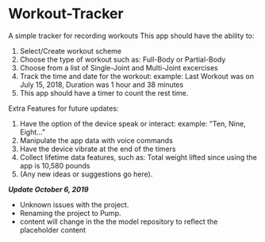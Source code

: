 # Workout-Tracker
A simple tracker for recording workouts
This app should have the ability to:
1. Select/Create workout scheme
2. Choose the type of workout such as: Full-Body or Partial-Body
3. Choose from a list of Single-Joint and Multi-Joint excercises
4. Track the time and date for the workout: example: Last Workout was on July 15, 2018, Duration was 1 hour and 38 minutes
5. This app should have a timer to count the rest time.

Extra Features for future updates:
1. Have the option of the device speak or interact: example: "Ten, Nine, Eight..."
2. Manipulate the app data with voice commands
3. Have the device vibrate at the end of the timers
4. Collect lifetime data features, such as: Total weight lifted since using the app is 10,580 pounds
5. (Any new ideas or suggestions go here).

***Update October 6, 2019***
* Unknown issues with the project. 
* Renaming the project to Pump.
* content will change in the the model repository to reflect the placeholder content 
